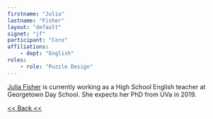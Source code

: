 ```yaml
---
firstname: "Julia"
lastname: "Fisher"
layout: "default"
signet: "jf"
participant: "Core"
affiliations: 
    - dept: "English"
roles: 
    - role: "Puzzle Design"
---
```


[Julia Fisher](https://www.gds.org/page/meet-our-teachers?deptId=15133) is currently working as a High School English teacher at Georgetown Day School. She expects her PhD from UVa in 2019. 

[<< Back <<](../people.html)